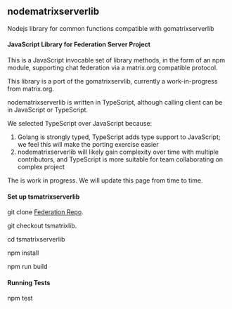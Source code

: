 ## nodematrixserverlib

Nodejs library for common functions compatible with gomatrixserverlib

#### JavaScript Library for Federation Server Project

This is a JavaScript invocable set of library methods, in the form of an npm module, supporting chat federation via a matrix.org compatible protocol.

This library is a port of the gomatrixservlib, currently a work-in-progress from matrix.org.

nodematrixserverlib is written in TypeScript, although calling client can be in JavaScript or TypeScript.

We selected TypeScript over JavaScript because:

1) Golang is strongly typed, TypeScript adds type support to JavaScript; we feel this will make the porting exercise easier
2) nodematrixserverlib will likely gain complexity over time with multiple contributors, and TypeScript is more suitable for team collaborating on complex project

The is work in progress.  We will update this page from time to time.

#### Set up tsmatrixserverlib

git clone [Federation Repo](https://github.com/RocketChat/Rocket.Chat.Federation.git).

git checkout tsmatrixlib.

cd tsmatrixserverlib

npm install

npm run build

#### Running Tests

npm test




